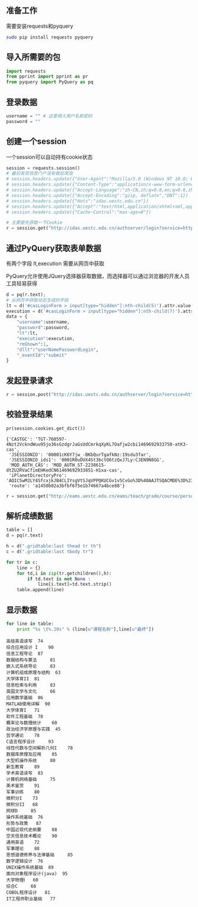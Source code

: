 
## 准备工作

需要安装requests和pyquery

```bash
sudo pip install requests pyquery
```

## 导入所需要的包


```python
import requests
from pprint import pprint as pr
from pyquery import PyQuery as pq
```

## 登录数据


```python
username = "" # 这里填入用户名和密码
password = ""
```

## 创建一个session

一个session可以自动持有cookie状态


```python
session = requests.session()
# 最后发现信息门户没有做反爬虫
# session.headers.update({"User-Agent":"Mozilla/5.0 (Windows NT 10.0; Win64; x64) AppleWebKit/537.36 (KHTML, like Gecko) Chrome/51.0.2704.106 Safari/537.36","Referer":"http://idas.uestc.edu.cn/authserver/login?service=http%3A%2F%2Fportal.uestc.edu.cn%2F","Origin":"idas.uestc.edu.cn"})
# session.headers.update({"Content-Type":"application/x-www-form-urlencoded"})
# session.headers.update({"Accept-Language":"zh-CN,zh;q=0.8,en;q=0.6,zh-TW;q=0.4"})
# session.headers.update({"Accept-Encoding":"gzip, deflate","DNT":1})
# session.headers.update({"Hots":"idas.uestc.edu.cn"})
# session.headers.update({"Accept":"text/html,application/xhtml+xml,application/xml;q=0.9,image/webp,*/*;q=0.8"})
# session.headers.update({"Cache-Control":"max-age=0"})
```


```python
# 主要是先获取一下Cookie
r = session.get("http://idas.uestc.edu.cn/authserver/login?service=http%3A%2F%2Fportal.uestc.edu.cn%2F")
```

## 通过PyQuery获取表单数据

有两个字段 lt,execution 需要从网页中获取

PyQuery允许使用JQuery选择器获取数据，而选择器可以通过浏览器的开发人员工具轻易获得


```python
d = pq(r.text);
# 从网页中获取动态生成的字段
lt = d('#casLoginForm > input[type="hidden"]:nth-child(5)').attr.value
execution = d('#casLoginForm > input[type="hidden"]:nth-child(7)').attr.value
data = {
    "username":username,
    "password":password,
    "lt":lt,
    "execution":execution,
    "rmShown":1,
    "dllt":"userNamePasswordLogin",
    "_eventId":"submit" 
}
```

## 发起登录请求


```python
r = session.post("http://idas.uestc.edu.cn/authserver/login?service=http://portal.uestc.edu.cn/index.portal",data=data)
```

## 校验登录结果


```python
pr(session.cookies.get_dict())
```

    {'CASTGC': 'TGT-760597-4Nzt2VckndWuu95jo36sGzdgrJaGsUdCmrkqXyKL7Oafjw2cbi1469692933750-atK3-cas',
     'JSESSIONID': '00001cK6Y7jw_-BKbQurTgafkNz:19sdu3far',
     'JSESSIONID_ids1': '0001R0uDUX4St3bctO6tzQxJ7Ly:CJEN9N8GG',
     'MOD_AUTH_CAS': 'MOD_AUTH_ST-2238615-dtZU2RVaCfimEHKedCN61469692933851-H1xa-cas',
     'iPlanetDirectoryPro': 'AQIC5wM2LY4SfcxjkJB4CLIYsgVtSJqVPPQKUCGv1v5CvGo%3D%40AAJTSQACMDE%3D%23',
     'route': 'a1450b02a3bfbf6f5e1b74667a4bce88'}



```python
r = session.get("http://eams.uestc.edu.cn/eams/teach/grade/course/person!historyCourseGrade.action?projectType=MAJOR");
```

## 解析成绩数据


```python
table = []
d = pq(r.text)
```


```python
h = d(".gridtable:last thead tr th")
c = d(".gridtable:last tbody tr")

for tr in c:
    line = {}
    for td,i in zip(tr.getchildren(),h):
        if td.text is not None :
            line[i.text]=td.text.strip()
    table.append(line)
```

## 显示数据


```python
for line in table:
    print "%s \t%.10s" % (line[u"课程名称"],line[u"最终"])
```

    高级英语读写 	74
    综合应用设计 I 	90
    信息工程导论 	87
    数据结构与算法 	81
    嵌入式系统导论 	83
    计算机组成原理与结构 	63
    大学体育II 	81
    信息检索与利用 	83
    英国文学与文化 	66
    应用数学基础 	86
    MATLAB使用详解 	90
    大学体育I 	71
    软件工程基础 	78
    概率论与数理统计 	60
    政治经济学原理与实践 	45
    哲学通论 	78
    C语言程序设计 	93
    线性代数与空间解析几何I 	78
    数据库原理及应用 	85
    大型机操作系统 	80
    新生教育 	89
    学术英语读写 	83
    计算机网络基础 	75
    美术鉴赏 	91
    军事训练 	80
    微积分I 	73
    微积分II 	68
    网球D 	85
    操作系统基础 	76
    形势与政策 	87
    中国近现代史纲要 	88
    空天信息技术概论 	90
    通用英语 	72
    军事理论 	88
    思想道德修养与法律基础 	85
    数字逻辑设计 	76
    UNIX操作系统基础 	89
    面向对象程序设计(java) 	95
    大学物理Ⅰ 	60
    综合C 	68
    COBOL程序设计 	81
    IT工程师职业基础 	77



```python

```
